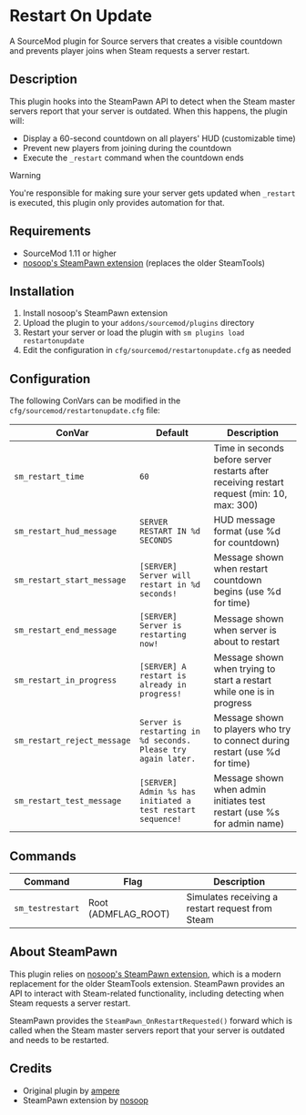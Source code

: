 # Restart On Update

A SourceMod plugin for Source servers that creates a visible countdown and prevents player joins when Steam requests a server restart.

## Description

This plugin hooks into the SteamPawn API to detect when the Steam master servers report that your server is outdated. When this happens, the plugin will:

- Display a 60-second countdown on all players' HUD (customizable time)
- Prevent new players from joining during the countdown
- Execute the `_restart` command when the countdown ends

> [!WARNING]
> You're responsible for making sure your server gets updated when `_restart` is executed, this plugin only provides automation for that.

## Requirements

- SourceMod 1.11 or higher
- [nosoop's SteamPawn extension](https://github.com/nosoop/SM-SteamPawn/) (replaces the older SteamTools)

## Installation

1. Install nosoop's SteamPawn extension
2. Upload the plugin to your `addons/sourcemod/plugins` directory
3. Restart your server or load the plugin with `sm plugins load restartonupdate`
4. Edit the configuration in `cfg/sourcemod/restartonupdate.cfg` as needed

## Configuration

The following ConVars can be modified in the `cfg/sourcemod/restartonupdate.cfg` file:

| ConVar | Default | Description |
|--------|---------|-------------|
| `sm_restart_time` | `60` | Time in seconds before server restarts after receiving restart request (min: 10, max: 300) |
| `sm_restart_hud_message` | `SERVER RESTART IN %d SECONDS` | HUD message format (use %d for countdown) |
| `sm_restart_start_message` | `[SERVER] Server will restart in %d seconds!` | Message shown when restart countdown begins (use %d for time) |
| `sm_restart_end_message` | `[SERVER] Server is restarting now!` | Message shown when server is about to restart |
| `sm_restart_in_progress` | `[SERVER] A restart is already in progress!` | Message shown when trying to start a restart while one is in progress |
| `sm_restart_reject_message` | `Server is restarting in %d seconds. Please try again later.` | Message shown to players who try to connect during restart (use %d for time) |
| `sm_restart_test_message` | `[SERVER] Admin %s has initiated a test restart sequence!` | Message shown when admin initiates test restart (use %s for admin name) |

## Commands

| Command | Flag | Description |
|---------|------|-------------|
| `sm_testrestart` | Root (ADMFLAG_ROOT) | Simulates receiving a restart request from Steam |

## About SteamPawn

This plugin relies on [nosoop's SteamPawn extension](https://github.com/nosoop/SMExt-SteamPawn), which is a modern replacement for the older SteamTools extension. SteamPawn provides an API to interact with Steam-related functionality, including detecting when Steam requests a server restart.

SteamPawn provides the `SteamPawn_OnRestartRequested()` forward which is called when the Steam master servers report that your server is outdated and needs to be restarted.

## Credits

- Original plugin by [ampere](https://github.com/maxijabase)
- SteamPawn extension by [nosoop](https://github.com/nosoop)